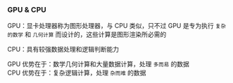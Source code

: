 ### GPU & CPU

GPU：显卡处理器称为图形处理器，与 CPU 类似，只不过 GPU 是专为执行 `复杂的数学` 和 `几何计算` 而设计的，这些计算是图形渲染所必需的

CPU：具有较强数据处理和逻辑判断能力

GPU 优势在于：数学几何计算和大量数据计算，处理 `多而易` 的数据  
CPU 优势在于：复杂逻辑计算，处理 `杂而难` 的数据